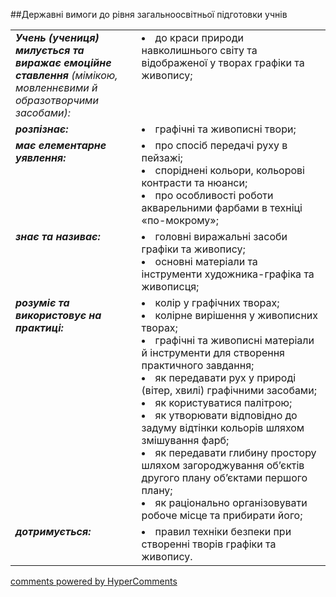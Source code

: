 <div id="hypercomments_widget" class="js-hypercomments-widget invisible"></div>

##Державні вимоги до рівня загальноосвітньої підготовки учнів

<table>
<tbody>
<tr>
<td width="40%" style="vertical-align:top !important;">
<i><b>Учень (учениця) милується та виражає емоційне ставлення</b> (мімікою, мовленнєвими й образотворчими засобами):</i><br>
</td>
<td style="vertical-align:top !important;">
<li>до краси природи навколишнього світу та відображеної у творах графіки та живопису;</li>
</td>
</tr>
<tr>
<td width="40%" style="vertical-align:top !important;">
<i><b>розпізнає:</b></i><br>
</td>
<td>
<li>графічні та живописні твори;</li>
</td>
</tr>
<tr>
<td width="40%" style="vertical-align:top !important;">
<i><b>має елементарне уявлення:</b></i><br>
</td>
<td>
<li>про спосіб передачі руху в пейзажі;</li>
<li>споріднені кольори, кольорові контрасти та нюанси;</li>
<li>про особливості роботи акварельними фарбами в техніці «по-мокрому»;</li>
</td>
</tr>
<tr>
<td width="40%" style="vertical-align:top !important;">
<i><b>знає та називає:</b></i><br>
</td>
<td>
<li>головні виражальні засоби графіки та живопису;</li>
<li>основні матеріали та інструменти художника-графіка та живописця;</li>
</td>
</tr>
<tr>
<td width="40%" style="vertical-align:top !important;">
<i><b>розуміє та використовує на практиці:</b></i><br>
</td>
<td>
<li>колір у графічних творах;</li>
<li>колірне вирішення у живописних творах;</li>
<li>графічні та живописні матеріали й інструменти для створення практичного завдання;</li>
<li>як передавати рух у природі (вітер, хвилі) графічними засобами;</li>
<li>як користуватися палітрою;</li>
<li>як утворювати відповідно до задуму відтінки кольорів шляхом змішування фарб;</li>
<li>як передавати глибину простору шляхом загороджування об’єктів другого плану об’єктами першого плану;</li>
<li>як раціонально організовувати робоче місце та прибирати його;</li>
</td>
</tr>
<tr>
<td width="40%" style="vertical-align:top !important;">
<i><b>дотримується:</b></i><br>
</td>
<td>
<li>правил техніки безпеки при створенні творів графіки та живопису.</li>
</td>
</tr>
</tbody>
</table>


<div class="js-hypercomments-container">
    <a href="http://hypercomments.com" class="hc-link" title="comments widget">comments powered by HyperComments</a>
</div>